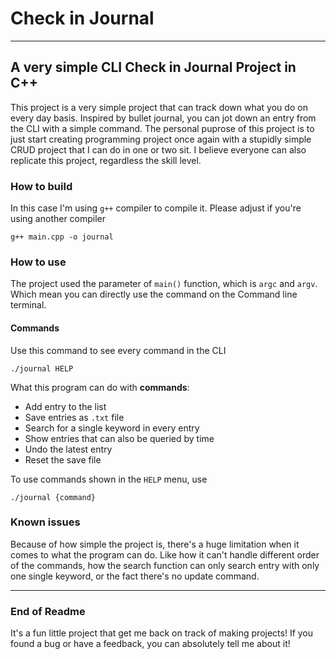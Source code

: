 # Check in Journal
---
## A very simple CLI Check in Journal Project in C++

This project is a very simple project that can track down what you do on every day basis. Inspired by bullet journal, you can jot down an entry from the CLI with a simple command. The personal puprose of this project is to just start creating programming project once again with a stupidly simple CRUD project that I can do in one or two sit. I believe everyone can also replicate this project, regardless the skill level.

### How to build
In this case I'm using `g++` compiler to compile it. Please adjust if you're using another compiler

```
g++ main.cpp -o journal
```

### How to use
The project used the parameter of `main()` function, which is `argc` and `argv`. Which mean you can directly use the command on the Command line terminal.
#### Commands
Use this command to see every command in the CLI

```
./journal HELP 
```

What this program can do with **commands**:
- Add entry to the list
- Save entries as `.txt` file
- Search for a single keyword in every entry
- Show entries that can also be queried by time
- Undo the latest entry
- Reset the save file

To use commands shown in the `HELP` menu, use

```
./journal {command}
```

### Known issues
Because of how simple the project is, there's a huge limitation when it comes to what the program can do. Like how it can't handle different order of the commands, how the search function can only search entry with only one single keyword, or the fact there's no update command.

---
### End of Readme
It's a fun little project that get me back on track of making projects! If you found a bug or have a feedback, you can absolutely tell me about it!